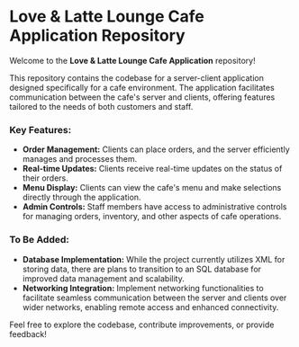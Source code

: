 # Love & Latte Lounge Cafe Application Repository

Welcome to the **Love & Latte Lounge Cafe Application** repository!

This repository contains the codebase for a server-client application designed specifically for a cafe environment. The application facilitates communication between the cafe's server and clients, offering features tailored to the needs of both customers and staff.

### Key Features:
- **Order Management:** Clients can place orders, and the server efficiently manages and processes them.
- **Real-time Updates:** Clients receive real-time updates on the status of their orders.
- **Menu Display:** Clients can view the cafe's menu and make selections directly through the application.
- **Admin Controls:** Staff members have access to administrative controls for managing orders, inventory, and other aspects of cafe operations.

### To Be Added:
- **Database Implementation:** While the project currently utilizes XML for storing data, there are plans to transition to an SQL database for improved data management and scalability.
- **Networking Integration:** Implement networking functionalities to facilitate seamless communication between the server and clients over wider networks, enabling remote access and enhanced connectivity.

Feel free to explore the codebase, contribute improvements, or provide feedback!
